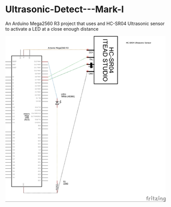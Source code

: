 # Ultrasonic-Detect---Mark-I
An Arduino Mega2560 R3 project that uses and HC-SR04 Ultrasonic sensor to activate a LED at a close enough distance

![](Diagrams/Ultrasonic%20Detector%20-%20Mark%20I_schem.jpg)
